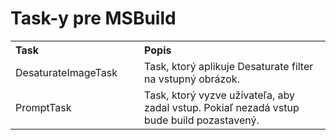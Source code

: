 # Task-y pre MSBuild

<table border="0" cellpadding="3" cellspacing="0" width="100%">
    <tr>
        <th align="left" width="190">
            Task
        </th>
        <th align="left">
            Popis
        </th>
    </tr>
	<tr>
        <td>
            DesaturateImageTask
        </td>
        <td>
            Task, ktorý aplikuje Desaturate filter na vstupný obrázok.
        </td>
    </tr>	
	<tr>
        <td>
            PromptTask
        </td>
        <td>
            Task, ktorý vyzve užívateľa, aby zadal vstup. Pokiaľ nezadá vstup bude build pozastavený.
        </td>
    </tr>		
</table>
